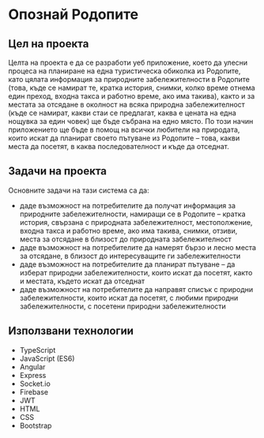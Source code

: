 # Опознай Родопите

## Цел на проекта 
  <p>Целта на проекта е да се разработи уеб приложение, което да улесни процеса на планиране на една туристическа обиколка из Родопите, като цялата информация за природните забележителности в Родопите (това, къде се намират те, кратка история, снимки, колко време отнема един преход, входна такса и работно време, ако има такива), както и за местата за отсядане в околност на всяка природна забележителност (къде се намират, какви стаи се предлагат, каква е цената на една нощувка за един човек) ще бъде събрана на едно място. По този начин приложението ще бъде в помощ на всички любители на природата, които искат да планират своето пътуване из Родопите – това, какви места да посетят, в каква последователност и къде да отседнат.</p>

## Задачи на проекта 
Oсновните задачи на тази система са да:
<ul>
  <li>	даде възможност на потребителите да получат информация за природните забележителности, намиращи се в Родопите – кратка история, свързана с природната забележителност, местополжение, входна такса и работно време, ако има такива, снимки, отзиви, места за отсядане в близост до природната забележителност</li>
 <li>	даде възможност на потребителите да намерят бързо и лесно места за отсядане, в близост до интересуващите ги забележителности</li>
  <li>	даде възможност на потребителите да планират пътуване – да изберат природни забележителности, които искат да посетят, както и местата, където искат да отседнат </li>
  <li>	даде възможност на потребителите да направят списък с природни забележителности, които искат да посетят, с любими природни забележителности, с посетени природни забележителности</li>
 </ul>

## Използвани технологии
<ul>
  <li> TypeScript </li>
  <li> JavaScript (ES6)</li>
  <li> Angular</li>
  <li> Express</li>
  <li> Socket.io </li>
  <li> Firebase </li>
  <li> JWT </li>
  <li> HTML</li>
  <li> CSS</li>
  <li> Bootstrap</li>
</ul>
